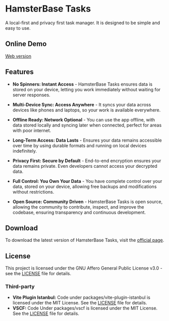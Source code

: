 # HamsterBase Tasks

A local-first and privacy first task manager. It is designed to be simple and easy to use.

## Online Demo

[Web version](https://tasks-app.hamsterbase.com/)

## Features

- **No Spinners: Instant Access** - HamsterBase Tasks ensures data is stored on your device, letting you work immediately without waiting for server responses.

- **Multi-Device Sync: Access Anywhere** - It syncs your data across devices like phones and laptops, so your work is available everywhere.

- **Offline Ready: Network Optional** - You can use the app offline, with data stored locally and syncing later when connected, perfect for areas with poor internet.

- **Long-Term Access: Data Lasts** - Ensures your data remains accessible over time by using durable formats and running on local devices indefinitely.

- **Privacy First: Secure by Default** - End-to-end encryption ensures your data remains private. Even developers cannot access your decrypted data.

- **Full Control: You Own Your Data** - You have complete control over your data, stored on your device, allowing free backups and modifications without restrictions.

- **Open Source: Community Driven** - HamsterBase Tasks is open source, allowing the community to contribute, inspect, and improve the codebase, ensuring transparency and continuous development.

## Download

To download the latest version of HamsterBase Tasks, visit the [official page](https://tasks.hamsterbase.com/).

## License

This project is licensed under the GNU Affero General Public License v3.0 - see the [LICENSE](LICENSE) file for details.

### Third-party

- **Vite Plugin Istanbul:** Code under packages/vite-plugin-istanbul is licensed under the MIT License. See the [LICENSE](src/packages/vite-plugin-istanbul/license) file for details.
- **VSCF:** Code Under packages/vscf is licensed under the MIT License. See the [LICENSE](src/packages/vscf/License) file for details.

